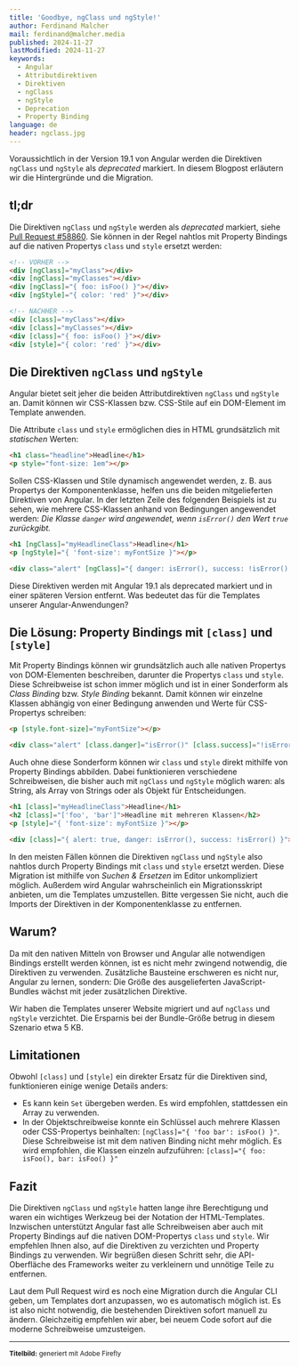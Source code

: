 ```yaml
---
title: 'Goodbye, ngClass und ngStyle!'
author: Ferdinand Malcher
mail: ferdinand@malcher.media
published: 2024-11-27
lastModified: 2024-11-27
keywords:
  - Angular
  - Attributdirektiven
  - Direktiven
  - ngClass
  - ngStyle
  - Deprecation
  - Property Binding
language: de
header: ngclass.jpg
---
```


Voraussichtlich in der Version 19.1 von Angular werden die Direktiven `ngClass` und `ngStyle` als *deprecated* markiert.
In diesem Blogpost erläutern wir die Hintergründe und die Migration.

## tl;dr

Die Direktiven `ngClass` und `ngStyle` werden als *deprecated*  markiert, siehe [Pull Request #58860](https://github.com/angular/angular/pull/58860).
Sie können in der Regel nahtlos mit Property Bindings auf die nativen Propertys `class` und `style` ersetzt werden:

```html
<!-- VORHER -->
<div [ngClass]="myClass"></div>
<div [ngClass]="myClasses"></div>
<div [ngClass]="{ foo: isFoo() }"></div>
<div [ngStyle]="{ color: 'red' }"></div>

<!-- NACHHER -->
<div [class]="myClass"></div>
<div [class]="myClasses"></div>
<div [class]="{ foo: isFoo() }"></div>
<div [style]="{ color: 'red' }"></div>
```

## Die Direktiven `ngClass` und `ngStyle`

Angular bietet seit jeher die beiden Attributdirektiven `ngClass` und `ngStyle` an.
Damit können wir CSS-Klassen bzw. CSS-Stile auf ein DOM-Element im Template anwenden.

Die Attribute `class` und `style` ermöglichen dies in HTML grundsätzlich mit *statischen* Werten:

```html
<h1 class="headline">Headline</h1>
<p style="font-size: 1em"></p>
```

Sollen CSS-Klassen und Stile dynamisch angewendet werden, z. B. aus Propertys der Komponentenklasse, helfen uns die beiden mitgelieferten Direktiven von Angular. In der letzten Zeile des folgenden Beispiels ist zu sehen, wie mehrere CSS-Klassen anhand von Bedingungen angewendet werden: *Die Klasse `danger` wird angewendet, wenn `isError()` den Wert `true` zurückgibt.* 

```html
<h1 [ngClass]="myHeadlineClass">Headline</h1>
<p [ngStyle]="{ 'font-size': myFontSize }"></p>

<div class="alert" [ngClass]="{ danger: isError(), success: !isError() }"></div>
```

Diese Direktiven werden mit Angular 19.1 als deprecated markiert und in einer späteren Version entfernt.
Was bedeutet das für die Templates unserer Angular-Anwendungen?

## Die Lösung: Property Bindings mit `[class]` und `[style]`

Mit Property Bindings können wir grundsätzlich auch alle nativen Propertys von DOM-Elementen beschreiben, darunter die Propertys `class` und `style`.
Diese Schreibweise ist schon immer möglich und ist in einer Sonderform als *Class Binding* bzw. *Style Binding* bekannt.
Damit können wir einzelne Klassen abhängig von einer Bedingung anwenden und Werte für CSS-Propertys schreiben:

```html
<p [style.font-size]="myFontSize"></p>

<div class="alert" [class.danger]="isError()" [class.success]="!isError()"></div>
```

Auch ohne diese Sonderform können wir `class` und `style` direkt mithilfe von Property Bindings abbilden.
Dabei funktionieren verschiedene Schreibweisen, die bisher auch mit `ngClass` und `ngStyle` möglich waren: als String, als Array von Strings oder als Objekt für Entscheidungen.

```html
<h1 [class]="myHeadlineClass">Headline</h1>
<h2 [class]="['foo', 'bar']">Headline mit mehreren Klassen</h2>
<p [style]="{ 'font-size': myFontSize }"></p>

<div [class]="{ alert: true, danger: isError(), success: !isError() }"></div>
```

In den meisten Fällen können die Direktiven `ngClass` und `ngStyle` also nahtlos durch Property Bindings mit `class` und `style` ersetzt werden.
Diese Migration ist mithilfe von *Suchen & Ersetzen* im Editor unkompliziert möglich.
Außerdem wird Angular wahrscheinlich ein Migrationsskript anbieten, um die Templates umzustellen.
Bitte vergessen Sie nicht, auch die Imports der Direktiven in der Komponentenklasse zu entfernen.

## Warum?

Da mit den nativen Mitteln von Browser und Angular alle notwendigen Bindings erstellt werden können, ist es nicht mehr zwingend notwendig, die Direktiven zu verwenden.
Zusätzliche Bausteine erschweren es nicht nur, Angular zu lernen, sondern: Die Größe des ausgelieferten JavaScript-Bundles wächst mit jeder zusätzlichen Direktive.

Wir haben die Templates unserer Website migriert und auf `ngClass` und `ngStyle` verzichtet. Die Ersparnis bei der Bundle-Größe betrug in diesem Szenario etwa 5 KB.

## Limitationen

Obwohl `[class]` und `[style]` ein direkter Ersatz für die Direktiven sind, funktionieren einige wenige Details anders:

- Es kann kein `Set` übergeben werden. Es wird empfohlen, stattdessen ein Array zu verwenden.
- In der Objektschreibweise konnte ein Schlüssel auch mehrere Klassen oder CSS-Propertys beinhalten: `[ngClass]="{ 'foo bar': isFoo() }"`. Diese Schreibweise ist mit dem nativen Binding nicht mehr möglich. Es wird empfohlen, die Klassen einzeln aufzuführen: `[class]="{ foo: isFoo(), bar: isFoo() }"`


## Fazit

Die Direktiven `ngClass` und `ngStyle` hatten lange ihre Berechtigung und waren ein wichtiges Werkzeug bei der Notation der HTML-Templates.
Inzwischen unterstützt Angular fast alle Schreibweisen aber auch mit Property Bindings auf die nativen DOM-Propertys `class` und `style`.
Wir empfehlen Ihnen also, auf die Direktiven zu verzichten und Property Bindings zu verwenden.
Wir begrüßen diesen Schritt sehr, die API-Oberfläche des Frameworks weiter zu verkleinern und unnötige Teile zu entfernen.

Laut dem Pull Request wird es noch eine Migration durch die Angular CLI geben, um Templates dort anzupassen, wo es automatisch möglich ist.
Es ist also nicht notwendig, die bestehenden Direktiven sofort manuell zu ändern.
Gleichzeitig empfehlen wir aber, bei neuem Code sofort auf die moderne Schreibweise umzusteigen.

<hr>

<small>**Titelbild:** generiert mit Adobe Firefly</small>
